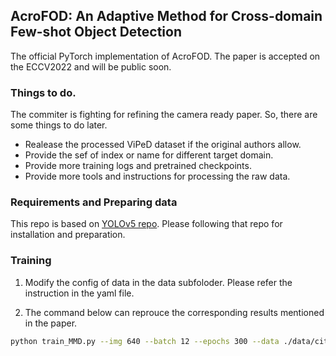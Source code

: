 ## AcroFOD: An Adaptive Method for Cross-domain Few-shot Object Detection
The official PyTorch implementation of AcroFOD. The paper is accepted on the ECCV2022 and will be public soon.

### Things to do.
The commiter is fighting for refining the camera ready paper. So, there are some things to do later.
- Realease the processed ViPeD dataset if the original authors allow.
- Provide the sef of index or name for different target domain.
- Provide more training logs and pretrained checkpoints.
- Provide more tools and instructions for processing the raw data.

### Requirements and Preparing data
This repo is based on [YOLOv5 repo](https://github.com/ultralytics/yolov5). Please following that repo for installation and preparation.

### Training
1. Modify the config of data in the data subfoloder. Please refer the instruction in the yaml file.

2. The command below can reprouce the corresponding results mentioned in the paper.

```bash
python train_MMD.py --img 640 --batch 12 --epochs 300 --data ./data/city_and_foggy8_3.yaml --cfg ./models/yolov5x.yaml --hyp ./data/hyp_aug/m1.yaml --weights '' --name "test"
```
